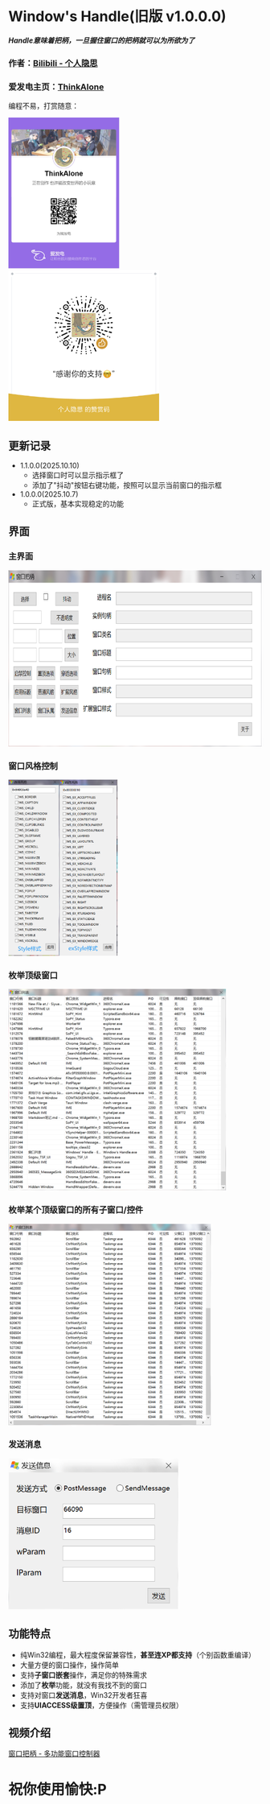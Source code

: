 # Window's Handle(旧版 v1.0.0.0)
***Handle意味着把柄，一旦握住窗口的把柄就可以为所欲为了***
### 作者：[Bilibili - 个人隐思](https://space.bilibili.com/1081364881 "来我主页玩玩ヾ(^∀^)ﾉ")
### 爱发电主页：[ThinkAlone](https://afdian.com/a/X1415 "您赞助的每一分都是我前进的动力")
编程不易，打赏随意：

<img src="../images/afdian-ThinkAlone.jpg" height="300" /> <img src="../images/mm_reward.png" height="300" />
## 更新记录
- 1.1.0.0(2025.10.10)
  - 选择窗口时可以显示指示框了
  - 添加了"抖动"按钮右键功能，按照可以显示当前窗口的指示框
- 1.0.0.0(2025.10.7)
  - 正式版，基本实现稳定的功能

## 界面
### 主界面
<img src="../images/ScreenShot.png" height="350" /><br>
### 窗口风格控制
<img src="../images/Styles.png" height="350" /><br>
### 枚举顶级窗口
<img src="../images/enum1.png" height="400" /><br>
### 枚举某个顶级窗口的所有子窗口/控件
<img src="../images/enum2.png" height="400" /><br>
### 发送消息
<img src="../images/Messages.png" height="300" /><br>

## 功能特点
- 纯Win32编程，最大程度保留兼容性，**甚至连XP都支持**（个别函数重编译）
- 大量方便的窗口操作，操作简单
- 支持**子窗口嵌套**操作，满足你的特殊需求
- 添加了**枚举**功能，就没有我找不到的窗口
- 支持对窗口**发送消息**，Win32开发者狂喜
- 支持**UIACCESS级置顶**，方便操作（需管理员权限）

## 视频介绍
[窗口把柄 - 多功能窗口控制器](https://www.bilibili.com/video/BV1dyxCzaEWZ/ "视频介绍")

# 祝你使用愉快:P
